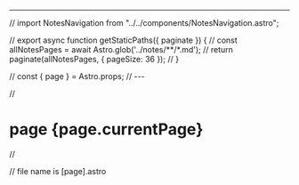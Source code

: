 ---
// import NotesNavigation from "../../components/NotesNavigation.astro";

// export async function getStaticPaths({ paginate }) {
//     const allNotesPages = await Astro.glob('../notes/**/*.md');
//     return paginate(allNotesPages, { pageSize: 36 });
// }

// const { page } = Astro.props;
// ---

// <h1> page {page.currentPage} </h1>

// <NotesNavigation prevUrl={page.url.prev} nextUrl={page.url.next}/>

// file name is [page].astro